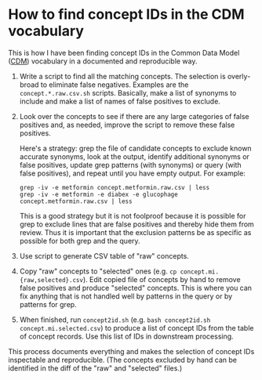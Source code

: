 How to find concept IDs in the CDM vocabulary
=============================================


This is how I have been finding concept IDs in the Common Data Model
([CDM]( https://github.com/OHDSI/CommonDataModel)) vocabulary in a
documented and reproducible way.

1. Write a script to find all the matching concepts.  The selection is
   overly-broad to eliminate false negatives.  Examples are the
   `concept.*.raw.csv.sh` scripts.  Basically, make a list of synonyms
   to include and make a list of names of false positives to exclude.

2. Look over the concepts to see if there are any large categories of
   false positives and, as needed, improve the script to remove these
   false positives.

   Here's a strategy: grep the file of candidate concepts to exclude
   known accurate synonyms, look at the output, identify additional
   synonyms or false positives, update grep patterns (with synonyms) or
   query (with false positives), and repeat until you have empty output.
   For example:

       grep -iv -e metformin concept.metformin.raw.csv | less
       grep -iv -e metformin -e diabex -e glucophage concept.metformin.raw.csv | less

   This is a good strategy but it is not foolproof because it is
   possible for grep to exclude lines that are false positives and
   thereby hide them from review.  Thus it is important that the
   exclusion patterns be as specific as possible for both grep and the
   query.

3. Use script to generate CSV table of "raw" concepts.

4. Copy "raw" concepts to "selected" ones (e.g. `cp
   concept.mi.{raw,selected}.csv`).  Edit copied file of concepts by
   hand to remove false positives and produce "selected" concepts.  This
   is where you can fix anything that is not handled well by patterns in
   the query or by patterns for grep.

5. When finished, run `concept2id.sh` (e.g. `bash concept2id.sh
   concept.mi.selected.csv`) to produce a list of concept IDs from the
   table of concept records.  Use this list of IDs in downstream
   processing.

This process documents everything and makes the selection of concept IDs
inspectable and reproducible.  (The concepts excluded by hand can be
identified in the diff of the "raw" and "selected" files.)

